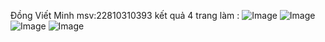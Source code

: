 Đồng Viết Minh
msv:22810310393
kết quả 4 trang làm :
![Image](https://github.com/user-attachments/assets/25aaa756-c5e6-4400-8a80-444740c69af1)
![Image](https://github.com/user-attachments/assets/3d45f24e-63e4-429f-8b0d-cf21ef47522f)
![Image](https://github.com/user-attachments/assets/760b75ab-dd24-4373-81d5-668ec68715e1)
![Image](https://github.com/user-attachments/assets/561e7cec-fd21-4029-adcc-550dc6932690)

